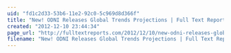 ```yaml
---
uid: "fd1c2d33-53b6-11e2-92c0-5c969d8d366f"
title: "New! ODNI Releases Global Trends Projections | Full Text Reports"
created: "2012-12-10 23:44:34"
page_url: "http://fulltextreports.com/2012/12/10/new-odni-releases-global-trends-projections/"
filename: "New! ODNI Releases Global Trends Projections | Full Text Reports.html"
---
```

